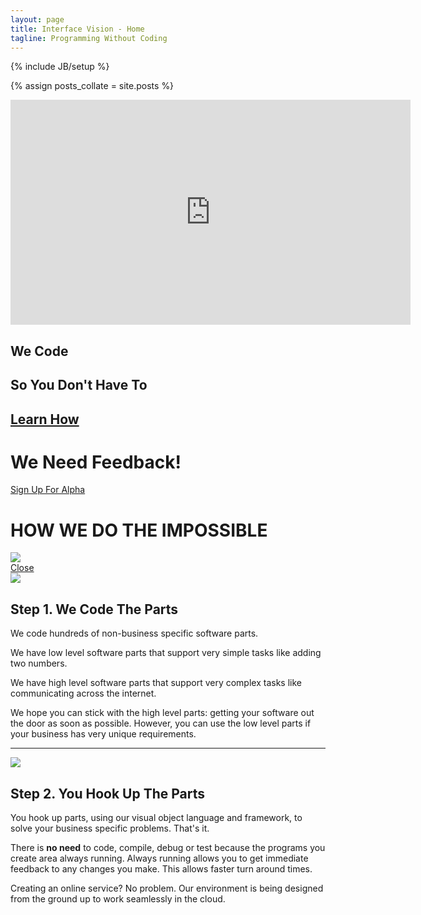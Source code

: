 ```yaml
---
layout: page
title: Interface Vision - Home
tagline: Programming Without Coding
---
```

{% include JB/setup %}

{% assign posts_collate = site.posts %}

<!--

<div id="myCarousel" class="carousel slide">
  <div class="carousel-inner">
    <div class="item active">
      <img src="../assets/img/eventually.jpg" alt="">
      <div class="container">
        <div class="carousel-caption">
          <h1>Interface Vision</h1>
          <p class="lead">We code so you don't have to</p>
          <a class="btn btn-large btn-primary" href="/signup.html">Sign up today</a>
        </div>
      </div>
    </div>
    <div class="item">
      <img src="../assets/img/eventually.jpg" alt="">
      <div class="container">
        <div class="carousel-caption">
          <h1>Eventually</h1>
          <p class="lead">software will be created without coding</p>
        </div>
      </div>
    </div>
    <div class="item">
      <img src="../assets/img/evolutionary.jpg" alt="">
      <div class="container">
        <div class="carousel-caption">
          <h1>Evolutionary</h1>
          <p class="lead">visual object language and framework</p>
          <a class="btn btn-large btn-primary" href="/technology.html">Learn more</a>
        </div>
      </div>
    </div>
    <div class="item">
      <img src="../assets/img/inevitable.jpg" alt="">
      <div class="container">
        <div class="carousel-caption">
          <h1>Inevitable</h1>
          <p class="lead">as the wheel, flying, walking on the moon</p>
        </div>
      </div>
    </div>
    <div class="item">
      <img src="../assets/img/brilliant.jpg" alt="">
      <div class="container">
        <div class="carousel-caption">
          <h1>Brilliant</h1>
          <p class="lead">times ahead</p>
        </div>
      </div>
    </div>
  </div>
  <a class="left carousel-control" href="#myCarousel" data-slide="prev">&lsaquo;</a>
  <a class="right carousel-control" href="#myCarousel" data-slide="next">&rsaquo;</a>
</div>
-->

<div class="featurette">
  <iframe class="featurette-video pull-right" src="http://player.vimeo.com/video/41001941?api=0" width="640" height="360" frameborder="0" webkitAllowFullScreen = "webkitAllowFullScreen" mozallowfullscreen = "mozallowfullscreen" allowFullScreen = "allowFullScreen"> </iframe>
  <h2 class="featurette-heading">We Code</h2>
  <h2 class="featurette-heading muted">So You Don't Have To</h2>
  <h2 class="featurette-heading muted no-underline">
    <a href="/technology.html">Learn How</a>
  </h2>
</div>

<div class="signup-divider pagination-centered">
  <h1>We Need Feedback!</h1>
  <!--<a class="btn btn-large btn-success" href="https://docs.google.com/a/interfacevision.com/spreadsheet/viewform?formkey=dHhIdnh0eHVBN2p0MVRJYnB6Mmw0amc6MQ"  target="_blank">Sign Up For Alpha</a> -->
  <a class="btn btn-large btn-success" href="/signup.html">Sign Up For Alpha</a>
</div>

<div class="huge-divider pagination-centered">
  <h1>HOW WE DO THE IMPOSSIBLE</h1>
</div>  

<div id="image-popup-vision" class="modal hide fade">
  <div class="modal-body">
    <img src="../assets/img/iPadMockupVision1084x847.png"></img>
  </div>
  <div class="modal-footer">
    <a href="#" class="btn btn-primary" data-dismiss="modal">Close</a>
  </div>
</div>

<div class="featurette cursor-pointer">
  <a class="cursor-pointer" onclick="$('#image-popup-vision').modal({ keyboard: true, show: true, backdrop: true});">
    <img class="featurette-image pull-right popup-image" src="../assets/img/iPadMockupVision524x409.png"></img>
  </a>
  <h2 class="featurette-heading">Step 1. <span class="muted">We Code The Parts</span></h2>
  <p class="lead">We code hundreds of non-business specific software parts.</p>
  <p class="lead">We have low level software parts that support very simple tasks like adding two numbers.</p>
  <p class="lead">We have high level software parts that support very complex tasks like communicating across the internet.</p>
  <p class="lead">We hope you can stick with the high level parts: getting your software out the door as soon as possible. However, you can use the low level parts if your business has very unique requirements.</p>
</div>

<hr class="featurette-divider">

<div class="featurette cursor-pointer">
  <a class="cursor-pointer" onclick="$('#image-popup-vision').modal({ keyboard: true, show: true, backdrop: true});">
    <img class="featurette-image pull-left popup-image" src="../assets/img/iPadMockupVision524x409.png"></img>
  </a>
  <h2 class="featurette-heading">Step 2. <span class="muted">You Hook Up The Parts</span></h2>
  <p class="lead">You hook up parts, using our visual object language and framework, to solve your business specific problems. That's it.</p>
  <p class="lead">There is <strong>no need</strong> to code, compile, debug or test because the programs you create area always running. Always running allows you to get immediate feedback to any changes you make. This allows faster turn around times.</p>
  <p class="lead">Creating an online service? No problem. Our environment is being designed from the ground up to work seamlessly in the cloud.</p>
</div>





